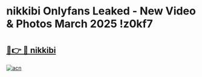 # nikkibi Onlyfans Leaked - New Video & Photos March 2025 !z0kf7

# <h2><a href="https://ek4dh9.iuczelnia.edu.pl?title=nikkibi&ref=z0kf7">🔗👉 🔴 nikkibi</a></h2>

[![acn](https://github.com/user-attachments/assets/0f9c940e-d8b0-45ae-aac7-cd30a18b3e1c)](https://ek4dh9.iuczelnia.edu.pl?title=nikkibi&ref=z0kf7)


